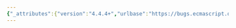 ```yaml
---
{"_attributes":{"version":"4.4.4+","urlbase":"https://bugs.ecmascript.org/","maintainer":"dherman@mozilla.com"},"bug":{"bug_id":653,"creation_ts":"2012-09-23 15:38:00 -0700","short_desc":"[11.13.1 Destructuring Assignment] AssignmentProperty should not allow \"Identifier Initialiser{opt}\"","delta_ts":"2015-07-10 08:35:04 -0700","product":"Draft for 6th Edition","component":"technical issue","version":"Rev 9: July 8, 2012 Draft","rep_platform":"All","op_sys":"All","bug_status":"RESOLVED","resolution":"FIXED","priority":"Normal","bug_severity":"normal","everconfirmed":true,"reporter":{"uid":"andrebargull","name":"André Bargull"},"assigned_to":{"uid":"allen","name":"Allen Wirfs-Brock"},"cc":["erik.arvidsson","zenparsing"],"long_desc":[{"commentid":1600,"comment_count":0,"who":{"uid":"andrebargull","name":"André Bargull"},"bug_when":"2012-09-23 15:38:29 -0700","thetext":"From [11.13.1 Destructuring Assignment]:\n---\nAssignmentProperty :\n  Identifier Initialiser{opt}\n  PropertyName : AssignmentElement\n---\n\nThe optional `Initialiser` is most likely provided for consistency purposes, cf. `SingleNameBinding` [12.2.4 Destructuring Binding Patterns]. But since [11.1.5 Object Initialiser] does not contain any `PropertyDefinition -> Identifier Initialiser{opt}` production rule, an `Initialiser` can never occur in an `ObjectAssignmentPattern` and therefore the optional `Initialiser` should be removed from `AssignmentProperty`. That means the rule should look like:\n\n---\nAssignmentProperty :\n  Identifier\n  PropertyName : AssignmentElement\n---\n\n\nNote: This restriction does not apply to `AssignmentElement`."},{"commentid":1604,"comment_count":1,"who":{"uid":"allen","name":"Allen Wirfs-Brock"},"bug_when":"2012-09-25 12:28:46 -0700","thetext":"We want consistency between Assignment destructuring and binding destructuring so we need to allow for an initialiser in both bases.\n\nRather than removing it from AssignmentProperty the fix is to add it to ObjectLiteral as a covering production.  A static semantic restriction in PostfixExpression prevents this form from being used from regular object literals.  It is in PostfixExpressiion because that is the lowers point in the expression grammar where we know we aren't on the lefthand-side of an assignment operator.\n\nFixed in Rev 10 editor's draft"},{"commentid":1605,"comment_count":2,"who":{"uid":"andrebargull","name":"André Bargull"},"bug_when":"2012-09-25 13:55:24 -0700","thetext":"I'm not sure whether adding a semantic restriction only to PostfixExpression helps, though. On the LHS of an AssignmentExpression could be a MemberExpression with a leading ObjectLiteral:\n---\nfunction f(){\n  ({}.x = 0);\n}\n---"},{"commentid":1607,"comment_count":3,"who":{"uid":"allen","name":"Allen Wirfs-Brock"},"bug_when":"2012-09-25 14:59:44 -0700","thetext":"(In reply to comment #2)\n> I'm not sure whether adding a semantic restriction only to PostfixExpression\n> helps, though. On the LHS of an AssignmentExpression could be a\n> MemberExpression with a leading ObjectLiteral:\n> ---\n> function f(){\n>   ({}.x = 0);\n> }\n> ---\nYou're right.  I also need a few such restrictions on MemberExpression, CallExpression, and NewExpression.\n\nAn example of a case that would be of concern is ({x=1}.x = 0)\nThis is filtered out with restrictions on some of the \n   MemberExpression : MemberExpression . IdentifierName\nproduction.  The MemberExpression to the left of the . isn't allowed to derive an ObjectLiteral that contains an \n  PropertyDefinition : CoveredInitialisedIdentifier\nproduction."},{"commentid":1608,"comment_count":4,"who":{"uid":"andrebargull","name":"André Bargull"},"bug_when":"2012-09-25 15:26:35 -0700","thetext":"A semantic restriction on PostfixExpression (and MemberExpression, CallExpression, and NewExpression) won't help to resolve the additional issue reported at https://mail.mozilla.org/pipermail/es-discuss/2012-September/025124.html ."},{"commentid":1613,"comment_count":5,"who":{"uid":"zenparsing","name":"Kevin Smith"},"bug_when":"2012-09-26 06:13:03 -0700","thetext":"This could get really complicated.  What about just removing the optional initializer from BindingProperty and AssignmentProperty  when there is no \":\"?"},{"commentid":1724,"comment_count":6,"who":{"uid":"allen","name":"Allen Wirfs-Brock"},"bug_when":"2012-09-28 12:24:25 -0700","thetext":"fixed in rev10, Sept. 27 2012 draft"}]}}
---
```

